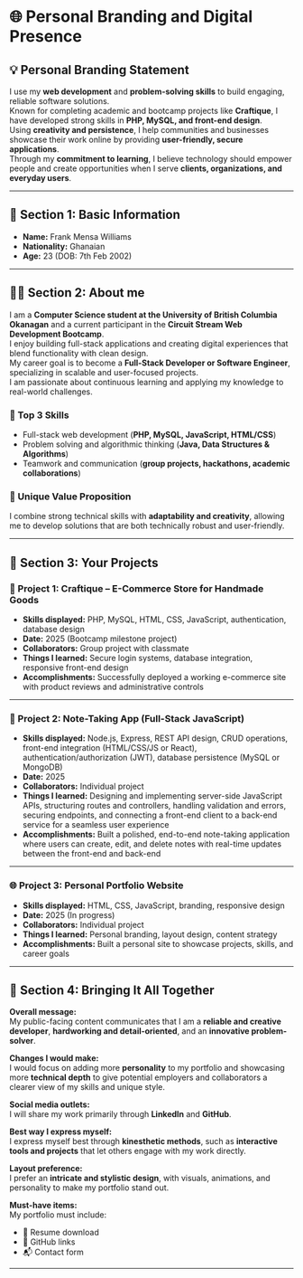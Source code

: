 # 🌐 Personal Branding and Digital Presence

## 💡 Personal Branding Statement
I use my **web development** and **problem-solving skills** to build engaging, reliable software solutions.  
Known for completing academic and bootcamp projects like **Craftique**, I have developed strong skills in **PHP, MySQL, and front-end design**.  
Using **creativity and persistence**, I help communities and businesses showcase their work online by providing **user-friendly, secure applications**.  
Through my **commitment to learning**, I believe technology should empower people and create opportunities when I serve **clients, organizations, and everyday users**.  

---

## 👤 Section 1: Basic Information
- **Name:** Frank Mensa Williams  
- **Nationality:** Ghanaian  
- **Age:** 23 (DOB: 7th Feb 2002)  

---

## 🧑‍💻 Section 2: About me
I am a **Computer Science student at the University of British Columbia Okanagan** and a current participant in the **Circuit Stream Web Development Bootcamp**.  
I enjoy building full-stack applications and creating digital experiences that blend functionality with clean design.  
My career goal is to become a **Full-Stack Developer or Software Engineer**, specializing in scalable and user-focused projects.  
I am passionate about continuous learning and applying my knowledge to real-world challenges.  

### 🔧 Top 3 Skills
- Full-stack web development (**PHP, MySQL, JavaScript, HTML/CSS**)  
- Problem solving and algorithmic thinking (**Java, Data Structures & Algorithms**)  
- Teamwork and communication (**group projects, hackathons, academic collaborations**)  

### 🌟 Unique Value Proposition
I combine strong technical skills with **adaptability and creativity**, allowing me to develop solutions that are both technically robust and user-friendly.  

---

## 📂 Section 3: Your Projects  

### 🚀 Project 1: Craftique – E-Commerce Store for Handmade Goods
- **Skills displayed:** PHP, MySQL, HTML, CSS, JavaScript, authentication, database design  
- **Date:** 2025 (Bootcamp milestone project)  
- **Collaborators:** Group project with classmate  
- **Things I learned:** Secure login systems, database integration, responsive front-end design  
- **Accomplishments:** Successfully deployed a working e-commerce site with product reviews and administrative controls  

---

### 📝 Project 2: Note-Taking App (Full-Stack JavaScript)  
- **Skills displayed:** Node.js, Express, REST API design, CRUD operations, front-end integration (HTML/CSS/JS or React), authentication/authorization (JWT), database persistence (MySQL or MongoDB)  
- **Date:** 2025  
- **Collaborators:** Individual project  
- **Things I learned:** Designing and implementing server-side JavaScript APIs, structuring routes and controllers, handling validation and errors, securing endpoints, and connecting a front-end client to a back-end service for a seamless user experience  
- **Accomplishments:** Built a polished, end-to-end note-taking application where users can create, edit, and delete notes with real-time updates between the front-end and back-end  

---

### 🌐 Project 3: Personal Portfolio Website
- **Skills displayed:** HTML, CSS, JavaScript, branding, responsive design  
- **Date:** 2025 (In progress)  
- **Collaborators:** Individual project  
- **Things I learned:** Personal branding, layout design, content strategy  
- **Accomplishments:** Built a personal site to showcase projects, skills, and career goals  

---

## 🔎 Section 4: Bringing It All Together  

**Overall message:**  
My public-facing content communicates that I am a **reliable and creative developer**, **hardworking and detail-oriented**, and an **innovative problem-solver**.  

**Changes I would make:**  
I would focus on adding more **personality** to my portfolio and showcasing more **technical depth** to give potential employers and collaborators a clearer view of my skills and unique style.  

**Social media outlets:**  
I will share my work primarily through **LinkedIn** and **GitHub**.  

**Best way I express myself:**  
I express myself best through **kinesthetic methods**, such as **interactive tools and projects** that let others engage with my work directly.  

**Layout preference:**  
I prefer an **intricate and stylistic design**, with visuals, animations, and personality to make my portfolio stand out.  

**Must-have items:**  
My portfolio must include:  
- 📄 Resume download  
- 🔗 GitHub links  
- 📬 Contact form  

---
